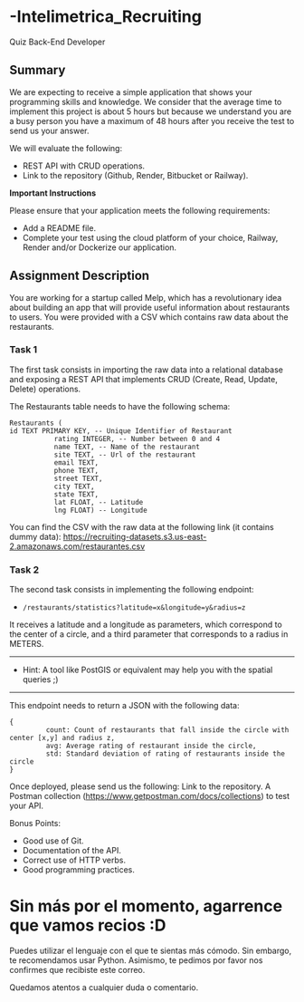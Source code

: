 # -Intelimetrica_Recruiting
Quiz Back-End Developer


## Summary

We are expecting to receive a simple application that shows your programming skills and knowledge. We consider that the average time to implement this project is about 5 hours but because we understand you are a busy person you have a maximum of 48 hours after you receive the test to send us your answer.


We will evaluate the following:

- REST API with CRUD operations.
- Link to the repository (Github, Render, Bitbucket or Railway).

**Important Instructions**

Please ensure that your application meets the following requirements:
- Add a README file.
- Complete your test using the cloud platform of your choice, Railway, Render and/or Dockerize our application.



## Assignment Description

You are working for a startup called Melp, which has a revolutionary idea about building an app that will provide useful information about restaurants to users. You were provided with a CSV which contains raw data about the restaurants. 


### Task 1

The first task consists in importing the raw data into a relational database and exposing a REST API that implements CRUD (Create, Read, Update, Delete) operations.

The Restaurants table needs to have the following schema:

 ```
Restaurants (
id TEXT PRIMARY KEY, -- Unique Identifier of Restaurant
            rating INTEGER, -- Number between 0 and 4
            name TEXT, -- Name of the restaurant
            site TEXT, -- Url of the restaurant
            email TEXT,
            phone TEXT,
            street TEXT,
            city TEXT,
            state TEXT,
            lat FLOAT, -- Latitude
            lng FLOAT) -- Longitude
```
You can find the CSV with the raw data at the following link (it contains dummy data): https://recruiting-datasets.s3.us-east-2.amazonaws.com/restaurantes.csv


### Task 2

The second task consists in implementing the following endpoint:

- `/restaurants/statistics?latitude=x&longitude=y&radius=z`


It receives a latitude and a longitude as parameters, which correspond to the center of a circle, and a third parameter that corresponds to a radius in METERS.

___
* Hint: A tool like PostGIS or equivalent may help you with the spatial queries ;)
___
 

This endpoint needs to return a JSON with the following data:
```
{
         count: Count of restaurants that fall inside the circle with center [x,y] and radius z,
         avg: Average rating of restaurant inside the circle,
         std: Standard deviation of rating of restaurants inside the circle
}
```


Once deployed, please send us the following:
Link  to the repository.
A Postman collection (https://www.getpostman.com/docs/collections) to test your API.

 
Bonus Points:
- Good use of Git.
- Documentation of the API.
- Correct use of HTTP verbs.
- Good programming practices.

 
# Sin más por el momento, agarrence que vamos recios :D
Puedes utilizar el lenguaje con el que te sientas más cómodo. Sin embargo, te recomendamos usar Python.
Asimismo, te pedimos por favor nos confirmes que recibiste este correo.

Quedamos atentos a cualquier duda o comentario.